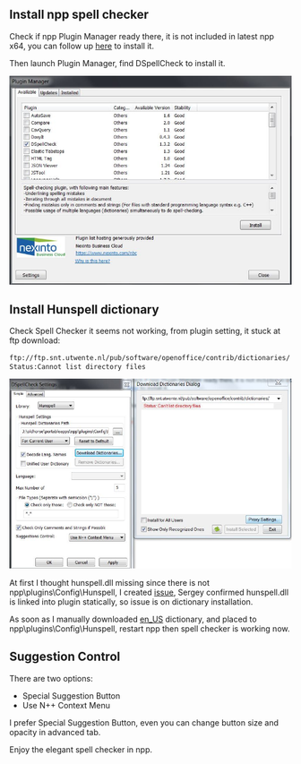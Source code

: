 ## Install npp spell checker

Check if npp Plugin Manager ready there, it is not included in latest npp x64, you can follow up [here](https://github.com/robertluwang/npp/blob/master/npp-plugin-manager.md) to install it.

Then launch Plugin Manager, find DSpellCheck to install it.

![](images/DSpellChecker.jpg)

## Install Hunspell dictionary
Check Spell Checker it seems not working, from plugin setting, it stuck at ftp download:
```
ftp://ftp.snt.utwente.nl/pub/software/openoffice/contrib/dictionaries/
Status:Cannot list directory files
```

![](images/spellchecker-Hunspell-error.jpg)

At first I thought hunspell.dll missing since there is not npp\plugins\Config\Hunspell, I created [issue](https://github.com/Predelnik/DSpellCheck/issues/111), Sergey confirmed hunspell.dll is linked into plugin statically, so issue is on dictionary installation.

As soon as I manually downloaded [en_US](ftp://ftp.snt.utwente.nl/pub/software/openoffice/contrib/dictionaries/en_US.zip) dictionary, and placed to npp\plugins\Config\Hunspell, restart npp then spell checker is working now.

## Suggestion Control
There are two options:
- Special Suggestion Button
- Use N++ Context Menu

I prefer Special Suggestion Button, even you can change button size and opacity in advanced tab.

Enjoy the elegant spell checker in npp.


